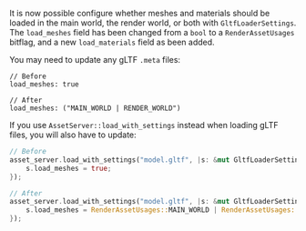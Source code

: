 It is now possible configure whether meshes and materials should be loaded in the main world, the render world, or both with `GltfLoaderSettings`. The `load_meshes` field has been changed from a `bool` to a `RenderAssetUsages` bitflag, and a new `load_materials` field as been added.

You may need to update any gLTF `.meta` files:

```ron
// Before
load_meshes: true

// After
load_meshes: ("MAIN_WORLD | RENDER_WORLD")
```

If you use `AssetServer::load_with_settings` instead when loading gLTF files, you will also have to update:

```rust
// Before
asset_server.load_with_settings("model.gltf", |s: &mut GltfLoaderSettings| {
    s.load_meshes = true;
});

// After
asset_server.load_with_settings("model.gltf", |s: &mut GltfLoaderSettings| {
    s.load_meshes = RenderAssetUsages::MAIN_WORLD | RenderAssetUsages::RENDER_WORLD;
});
```
